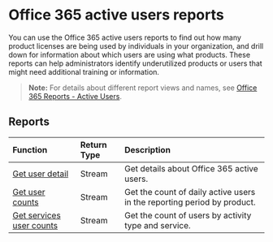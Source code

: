 # Office 365 active users reports

You can use the Office 365 active users reports to find out how many product licenses are being used by individuals in your organization, and drill down for information about which users are using what products. These reports can help administrators identify underutilized products or users that might need additional training or information.

> **Note:** For details about different report views and names, see [Office 365 Reports - Active Users](https://support.office.com/client/Active-Users-fc1cf1d0-cd84-43fd-adb7-a4c4dfa8112d).

## Reports
| Function                                 | Return Type | Description                              |
| :--------------------------------------- | :---------- | :--------------------------------------- |
| [Get user detail](../api/reportroot-getoffice365activeuserdetail.md) | Stream      | Get details about Office 365 active users. |
| [Get user counts](../api/reportroot-getoffice365activeusercounts.md) | Stream      | Get the count of daily active users in the reporting period by product. |
| [Get services user counts](../api/reportroot-getoffice365servicesusercounts.md) | Stream      | Get the count of users by activity type and service. |
